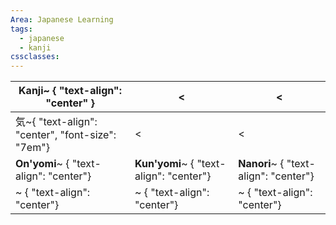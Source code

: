 ```yaml
---
Area: Japanese Learning
tags:
  - japanese
  - kanji
cssclasses:
---
```


| Kanji~ { "text-align": "center" }               | <                                       | <                                     |
| ----------------------------------------------- | --------------------------------------- | ------------------------------------- |
| 気~{ "text-align": "center", "font-size": "7em"} | <                                       | <                                     |
| **On'yomi**~ { "text-align": "center"}          | **Kun'yomi**~ { "text-align": "center"} | **Nanori**~ { "text-align": "center"} |
| ~ { "text-align": "center"}                     | ~ { "text-align": "center"}             | ~ { "text-align": "center"}           |
